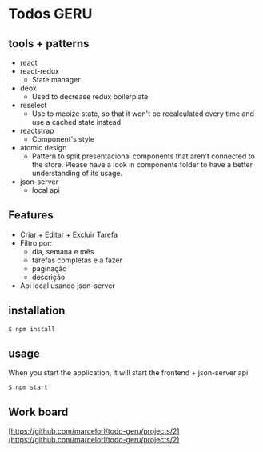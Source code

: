 # Todos GERU

## tools + patterns

- react
- react-redux
  - State manager
- deox
  - Used to decrease redux boilerplate
- reselect
  - Use to meoize state, so that it won't be recalculated every time and use a cached state instead
- reactstrap
  - Component's style
- atomic design
  - Pattern to split presentacional components that aren't connected to the store. Please have a
  look in components folder to have a better understanding of its usage.
- json-server
  - local api 
 
## Features

- Criar + Editar + Excluir Tarefa
- Filtro por:
  - dia, semana e mês
  - tarefas completas e a fazer
  - paginação
  - descrição
- Api local usando json-server
 
## installation

```
$ npm install
```

## usage

When you start the application, it will start the frontend + json-server api

```
$ npm start
```

## Work board

[https://github.com/marcelorl/todo-geru/projects/2](https://github.com/marcelorl/todo-geru/projects/2)
